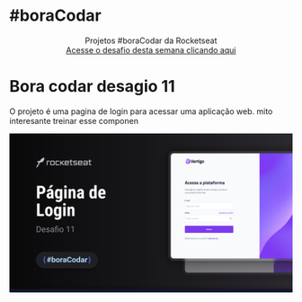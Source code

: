 # #boraCodar

<p align="center">
    Projetos #boraCodar da Rocketseat <br>
    <a href="https://boracodar.dev">Acesse o desafio desta semana clicando aqui</a><br>

# Bora codar desagio 11

O projeto é uma pagina de login para acessar uma aplicação web. mito interesante treinar esse componen 

![preview](./.github/Cover.png)

    